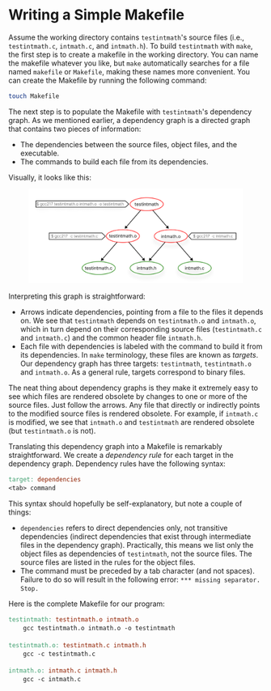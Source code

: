 # Writing a Simple Makefile

Assume the working directory contains `testintmath`'s source files (i.e., `testintmath.c`, `intmath.c`, and `intmath.h`). To build `testintmath` with `make`, the first step is to create a makefile in the working directory. You can name the makefile whatever you like, but `make` automatically searches for a file named `makefile` or `Makefile`, making these names more convenient. You can create the Makefile by running the following command:

```bash
touch Makefile
```

The next step is to populate the Makefile with `testintmath`'s dependency graph. As we mentioned earlier, a dependency graph is a directed graph that contains two pieces of information:

* The dependencies between the source files, object files, and the executable.
* The commands to build each file from its dependencies.

Visually, it looks like this:

<figure><img src="../.gitbook/assets/Frame 33.png" alt="" width="563"><figcaption></figcaption></figure>

Interpreting this graph is straightforward:

* Arrows indicate dependencies, pointing from a file to the files it depends on. We see that `testintmath` depends on `testintmath.o` and `intmath.o`, which in turn depend on their corresponding source files (`testintmath.c` and `intmath.c`) and the common header file `intmath.h`. &#x20;
* Each file with dependencies is labeled with the command to build it from its dependencies. In `make` terminology, these files are known as _targets_. Our dependency graph has three targets: `testintmath`, `testintmath.o` and `intmath.o`. As a general rule, targets correspond to binary files.

The neat thing about dependency graphs is they make it extremely easy to see which files are rendered obsolete by changes to one or more of the source files. Just follow the arrows. Any file that directly or indirectly points to the modified source files is rendered obsolete. For example, if `intmath.c` is modified, we see that `intmath.o` and `testintmath` are rendered obsolete (but `testintmath.o` is not).

Translating this dependency graph into a Makefile is remarkably straightforward. We create a _dependency rule_ for each target in the dependency graph. Dependency rules have the following syntax:

```makefile
target: dependencies
<tab> command
```

This syntax should hopefully be self-explanatory, but note a couple of things:

* `dependencies` refers to direct dependencies only, not transitive dependencies (indirect dependencies that exist through intermediate files in the dependency graph). Practically, this means we list only the object files as dependencies of `testintmath`, not the source files. The source files are listed in the rules for the object files.
* The command must be preceded by a tab character (and not spaces). Failure to do so will result in the following error: `*** missing separator. Stop.`

Here is the complete Makefile for our program:

```makefile
testintmath: testintmath.o intmath.o
    gcc testintmath.o intmath.o -o testintmath

testintmath.o: testintmath.c intmath.h
    gcc -c testintmath.c

intmath.o: intmath.c intmath.h
    gcc -c intmath.c
```
